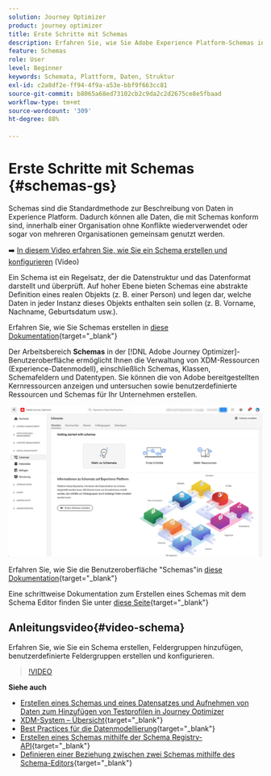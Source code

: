 ```yaml
---
solution: Journey Optimizer
product: journey optimizer
title: Erste Schritte mit Schemas
description: Erfahren Sie, wie Sie Adobe Experience Platform-Schemas in Adobe Journey Optimizer verwenden.
feature: Schemas
role: User
level: Beginner
keywords: Schemata, Plattform, Daten, Struktur
exl-id: c2a8df2e-ff94-4f9a-a53e-bbf9f663cc81
source-git-commit: b8065a68ed73102cb2c9da2c2d2675ce8e5fbaad
workflow-type: tm+mt
source-wordcount: '309'
ht-degree: 88%

---
```


# Erste Schritte mit Schemas {#schemas-gs}

Schemas sind die Standardmethode zur Beschreibung von Daten in Experience Platform. Dadurch können alle Daten, die mit Schemas konform sind, innerhalb einer Organisation ohne Konflikte wiederverwendet oder sogar von mehreren Organisationen gemeinsam genutzt werden.

➡️ [In diesem Video erfahren Sie, wie Sie ein Schema erstellen und konfigurieren](#video-schema) (Video)

Ein Schema ist ein Regelsatz, der die Datenstruktur und das Datenformat darstellt und überprüft. Auf hoher Ebene bieten Schemas eine abstrakte Definition eines realen Objekts (z. B. einer Person) und legen dar, welche Daten in jeder Instanz dieses Objekts enthalten sein sollen (z. B. Vorname, Nachname, Geburtsdatum usw.).

Erfahren Sie, wie Sie Schemas erstellen in [diese Dokumentation](https://experienceleague.adobe.com/docs/experience-platform/xdm/schema/composition.html?lang=de){target="_blank"}

Der Arbeitsbereich **Schemas** in der [!DNL Adobe Journey Optimizer]-Benutzeroberfläche ermöglicht Ihnen die Verwaltung von XDM-Ressourcen (Experience-Datenmodell), einschließlich Schemas, Klassen, Schemafeldern und Datentypen. Sie können die von Adobe bereitgestellten Kernressourcen anzeigen und untersuchen sowie benutzerdefinierte Ressourcen und Schemas für Ihr Unternehmen erstellen.

![](assets/schemas-home.png)

Erfahren Sie, wie Sie die Benutzeroberfläche &quot;Schemas&quot;in [diese Dokumentation](https://experienceleague.adobe.com/docs/experience-platform/xdm/ui/overview.html?lang=de){target="_blank"}

Eine schrittweise Dokumentation zum Erstellen eines Schemas mit dem Schema Editor finden Sie unter [diese Seite](https://experienceleague.adobe.com/docs/experience-platform/xdm/tutorials/create-schema-ui.html?lang=de){target="_blank"}


## Anleitungsvideo{#video-schema}

Erfahren Sie, wie Sie ein Schema erstellen, Feldergruppen hinzufügen, benutzerdefinierte Feldergruppen erstellen und konfigurieren.

>[!VIDEO](https://video.tv.adobe.com/v/334461?quality=12)

**Siehe auch**

* [Erstellen eines Schemas und eines Datensatzes und Aufnehmen von Daten zum Hinzufügen von Testprofilen in Journey Optimizer](../segment/creating-test-profiles.md)
* [XDM-System – Übersicht](https://experienceleague.adobe.com/docs/experience-platform/xdm/home.html?lang=de){target="_blank"}
* [Best Practices für die Datenmodellierung](https://experienceleague.adobe.com/docs/experience-platform/xdm/schema/best-practices.html?lang=de){target="_blank"}
* [Erstellen eines Schemas mithilfe der Schema Registry-API](https://experienceleague.adobe.com/docs/experience-platform/xdm/tutorials/create-schema-api.html?lang=de){target="_blank"}
* [Definieren einer Beziehung zwischen zwei Schemas mithilfe des Schema-Editors](https://experienceleague.adobe.com/docs/experience-platform/xdm/tutorials/relationship-ui.html?lang=de){target="_blank"}
